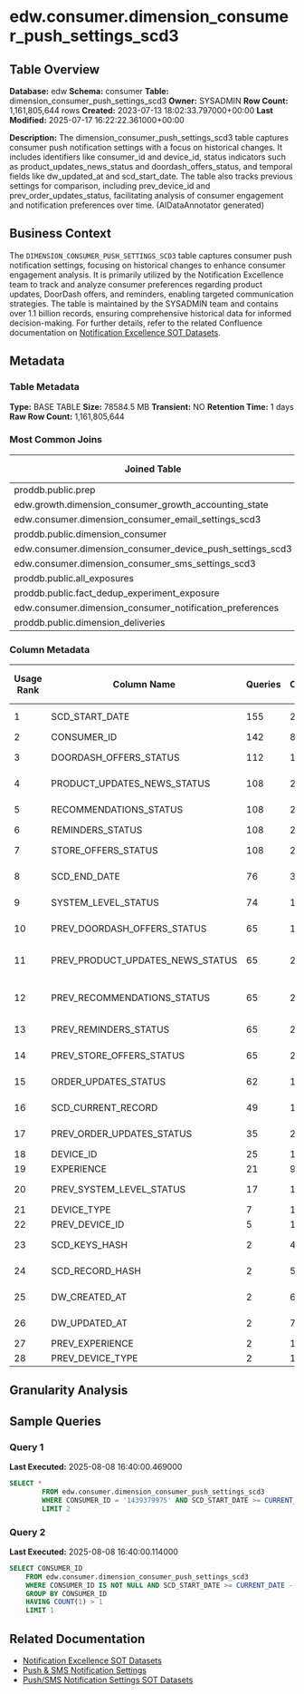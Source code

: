 # edw.consumer.dimension_consumer_push_settings_scd3

## Table Overview

**Database:** edw
**Schema:** consumer
**Table:** dimension_consumer_push_settings_scd3
**Owner:** SYSADMIN
**Row Count:** 1,161,805,644 rows
**Created:** 2023-07-13 18:02:33.797000+00:00
**Last Modified:** 2025-07-17 16:22:22.361000+00:00

**Description:** The dimension_consumer_push_settings_scd3 table captures consumer push notification settings with a focus on historical changes. It includes identifiers like consumer_id and device_id, status indicators such as product_updates_news_status and doordash_offers_status, and temporal fields like dw_updated_at and scd_start_date. The table also tracks previous settings for comparison, including prev_device_id and prev_order_updates_status, facilitating analysis of consumer engagement and notification preferences over time. (AIDataAnnotator generated)

## Business Context

The `DIMENSION_CONSUMER_PUSH_SETTINGS_SCD3` table captures consumer push notification settings, focusing on historical changes to enhance consumer engagement analysis. It is primarily utilized by the Notification Excellence team to track and analyze consumer preferences regarding product updates, DoorDash offers, and reminders, enabling targeted communication strategies. The table is maintained by the SYSADMIN team and contains over 1.1 billion records, ensuring comprehensive historical data for informed decision-making. For further details, refer to the related Confluence documentation on [Notification Excellence SOT Datasets](https://doordash.atlassian.net/wiki/wiki/search?text=edw.consumer.dimension_consumer_push_settings_scd3).

## Metadata

### Table Metadata

**Type:** BASE TABLE
**Size:** 78584.5 MB
**Transient:** NO
**Retention Time:** 1 days
**Raw Row Count:** 1,161,805,644

### Most Common Joins

| Joined Table | Query Count |
|--------------|-------------|
| proddb.public.prep | 30 |
| edw.growth.dimension_consumer_growth_accounting_state | 30 |
| edw.consumer.dimension_consumer_email_settings_scd3 | 22 |
| proddb.public.dimension_consumer | 18 |
| edw.consumer.dimension_consumer_device_push_settings_scd3 | 16 |
| edw.consumer.dimension_consumer_sms_settings_scd3 | 9 |
| proddb.public.all_exposures | 8 |
| proddb.public.fact_dedup_experiment_exposure | 8 |
| edw.consumer.dimension_consumer_notification_preferences | 7 |
| proddb.public.dimension_deliveries | 5 |

### Column Metadata

| Usage Rank | Column Name | Queries | Ordinal | Data Type | Is Cluster Key | Comment |
|------------|-------------|---------|---------|-----------|----------------|---------|
| 1 | SCD_START_DATE | 155 | 2 | DATE | 0 | start date of scd record |
| 2 | CONSUMER_ID | 142 | 8 | TEXT | 0 | consumer id |
| 3 | DOORDASH_OFFERS_STATUS | 112 | 17 | TEXT | 0 | doordash offers status |
| 4 | PRODUCT_UPDATES_NEWS_STATUS | 108 | 21 | TEXT | 0 | product updates news status |
| 5 | RECOMMENDATIONS_STATUS | 108 | 23 | TEXT | 0 | recommendations status |
| 6 | REMINDERS_STATUS | 108 | 25 | TEXT | 0 | reminders status |
| 7 | STORE_OFFERS_STATUS | 108 | 27 | TEXT | 0 | store offers status |
| 8 | SCD_END_DATE | 76 | 3 | DATE | 0 | end date of scd record |
| 9 | SYSTEM_LEVEL_STATUS | 74 | 15 | TEXT | 0 | system level status |
| 10 | PREV_DOORDASH_OFFERS_STATUS | 65 | 18 | TEXT | 0 | prev doordash offers status |
| 11 | PREV_PRODUCT_UPDATES_NEWS_STATUS | 65 | 22 | TEXT | 0 | prev product updates news status |
| 12 | PREV_RECOMMENDATIONS_STATUS | 65 | 24 | TEXT | 0 | prev recommendations status |
| 13 | PREV_REMINDERS_STATUS | 65 | 26 | TEXT | 0 | prev reminders status |
| 14 | PREV_STORE_OFFERS_STATUS | 65 | 28 | TEXT | 0 | prev store offers status |
| 15 | ORDER_UPDATES_STATUS | 62 | 19 | TEXT | 0 | order updates status |
| 16 | SCD_CURRENT_RECORD | 49 | 1 | BOOLEAN | 0 | scd current record flag |
| 17 | PREV_ORDER_UPDATES_STATUS | 35 | 20 | TEXT | 0 | prev order updates status |
| 18 | DEVICE_ID | 25 | 13 | TEXT | 0 | device_id |
| 19 | EXPERIENCE | 21 | 9 | TEXT | 0 | experience |
| 20 | PREV_SYSTEM_LEVEL_STATUS | 17 | 16 | TEXT | 0 | prev system level status |
| 21 | DEVICE_TYPE | 7 | 11 | TEXT | 0 | device type |
| 22 | PREV_DEVICE_ID | 5 | 14 | TEXT | 0 | prev device_id |
| 23 | SCD_KEYS_HASH | 2 | 4 | TEXT | 0 | hash value for key column |
| 24 | SCD_RECORD_HASH | 2 | 5 | TEXT | 0 | hash value for cdc column |
| 25 | DW_CREATED_AT | 2 | 6 | TIMESTAMP_TZ | 0 | date warehouse created time |
| 26 | DW_UPDATED_AT | 2 | 7 | TIMESTAMP_TZ | 0 | date warehouse updated time |
| 27 | PREV_EXPERIENCE | 2 | 10 | TEXT | 0 | prev experience |
| 28 | PREV_DEVICE_TYPE | 2 | 12 | TEXT | 0 | prev device type |

## Granularity Analysis


## Sample Queries

### Query 1
**Last Executed:** 2025-08-08 16:40:00.469000

```sql
SELECT *
        FROM edw.consumer.dimension_consumer_push_settings_scd3
        WHERE CONSUMER_ID = '1439379975' AND SCD_START_DATE >= CURRENT_DATE - 7
        LIMIT 2
```

### Query 2
**Last Executed:** 2025-08-08 16:40:00.114000

```sql
SELECT CONSUMER_ID
    FROM edw.consumer.dimension_consumer_push_settings_scd3
    WHERE CONSUMER_ID IS NOT NULL AND SCD_START_DATE >= CURRENT_DATE - 7
    GROUP BY CONSUMER_ID
    HAVING COUNT(1) > 1
    LIMIT 1
```


## Related Documentation

- [Notification Excellence SOT Datasets](https://doordash.atlassian.net/wiki/wiki/search?text=edw.consumer.dimension_consumer_push_settings_scd3)
- [Push &amp; SMS Notification Settings](https://doordash.atlassian.net/wiki/wiki/search?text=edw.consumer.dimension_consumer_push_settings_scd3)
- [Push/SMS Notification Settings SOT Datasets](https://doordash.atlassian.net/wiki/wiki/search?text=edw.consumer.dimension_consumer_push_settings_scd3)
